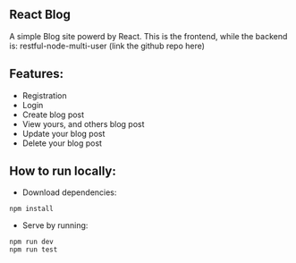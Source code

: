 ## React Blog

A simple Blog site powerd by React. This is the frontend, while the backend is: restful-node-multi-user (link the github repo here)

## Features:
- Registration
- Login
- Create blog post
- View yours, and others blog post
- Update your blog post
- Delete your blog post

## How to run locally:

- Download dependencies:
```
npm install
```

- Serve by running:
```
npm run dev
npm run test
```
